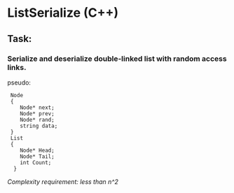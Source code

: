 # ListSerialize (C++)
## Task:

### Serialize and deserialize double-linked list with random access links. 
pseudo:  
```
 Node  
 {  
    Node* next;  
    Node* prev;  
    Node* rand;  
    string data;  
 }  
 List  
 {  
    Node* Head;  
    Node* Tail;  
    int Count;  
  }  
```  
*Complexity requirement: less than n^2*
